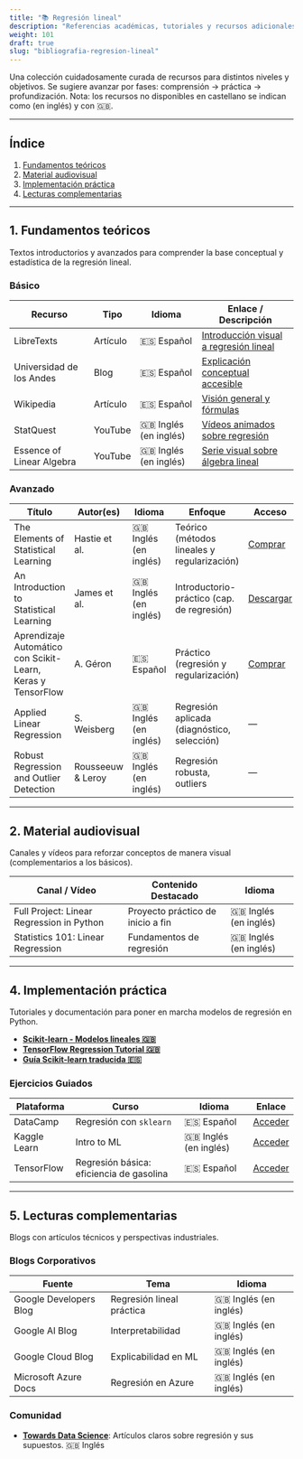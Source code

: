 ```yaml
---
title: "📚 Regresión lineal"
description: "Referencias académicas, tutoriales y recursos adicionales para profundizar en los conceptos de Inteligencia Artificial presentados en este capítulo"
weight: 101
draft: true
slug: "bibliografia-regresion-lineal"
---
```


Una colección cuidadosamente curada de recursos para distintos niveles y objetivos. Se sugiere avanzar por fases: comprensión → práctica → profundización. Nota: los recursos no disponibles en castellano se indican como (en inglés) y con 🇬🇧.

---

## Índice

1. [Fundamentos teóricos](#fundamentos-teóricos)
2. [Material audiovisual](#material-audiovisual)
3. [Implementación práctica](#implementación-práctica)
4. [Lecturas complementarias](#lecturas-complementarias)

---

## 1. Fundamentos teóricos

Textos introductorios y avanzados para comprender la base conceptual y estadística de la regresión lineal.

### Básico

| Recurso | Tipo | Idioma | Enlace / Descripción |
|--------|------|--------|-----------------------|
| LibreTexts | Artículo | 🇪🇸 Español | [Introducción visual a regresión lineal](https://espanol.libretexts.org) |
| Universidad de los Andes | Blog | 🇪🇸 Español | [Explicación conceptual accesible](https://programas.uniandes.edu.co) |
| Wikipedia | Artículo | 🇪🇸 Español | [Visión general y fórmulas](https://es.wikipedia.org) |
| StatQuest | YouTube | 🇬🇧 Inglés (en inglés) | [Vídeos animados sobre regresión](https://youtube.com) |
| Essence of Linear Algebra | YouTube | 🇬🇧 Inglés (en inglés) | [Serie visual sobre álgebra lineal](https://youtube.com) |

### Avanzado

| Título | Autor(es) | Idioma | Enfoque | Acceso |
|--------|-----------|--------|---------|--------|
| The Elements of Statistical Learning | Hastie et al. | 🇬🇧 Inglés (en inglés) | Teórico (métodos lineales y regularización) | [Comprar](https://www.amazon.com/Elements-Statistical-Learning-Prediction-Statistics/dp/0387848576) |
| An Introduction to Statistical Learning | James et al. | 🇬🇧 Inglés (en inglés) | Introductorio-práctico (cap. de regresión) | [Descargar](https://www.statlearning.com/) |
| Aprendizaje Automático con Scikit-Learn, Keras y TensorFlow | A. Géron | 🇪🇸 Español | Práctico (regresión y regularización) | [Comprar](https://www.amazon.es/Aprende-Machine-Learning-Scikit-Learn-TensorFlow/dp/8441548048) |
| Applied Linear Regression | S. Weisberg | 🇬🇧 Inglés (en inglés) | Regresión aplicada (diagnóstico, selección) | — |
| Robust Regression and Outlier Detection | Rousseeuw & Leroy | 🇬🇧 Inglés (en inglés) | Regresión robusta, outliers | — |

---

## 2. Material audiovisual

Canales y vídeos para reforzar conceptos de manera visual (complementarios a los básicos).

| Canal / Vídeo | Contenido Destacado | Idioma |
|---------------|----------------------|--------|
| Full Project: Linear Regression in Python | Proyecto práctico de inicio a fin | 🇬🇧 Inglés (en inglés) |
| Statistics 101: Linear Regression | Fundamentos de regresión | 🇬🇧 Inglés (en inglés) |

---

## 4. Implementación práctica

Tutoriales y documentación para poner en marcha modelos de regresión en Python.

- **[Scikit-learn - Modelos lineales 🇬🇧](https://scikit-learn.org)**  
- **[TensorFlow Regression Tutorial 🇬🇧](https://tensorflow.org)**  
- **[Guía Scikit-learn traducida 🇪🇸](https://qu4nt.github.io)**

### Ejercicios Guiados

| Plataforma | Curso | Idioma | Enlace |
|------------|--------|--------|--------|
| DataCamp | Regresión con `sklearn` | 🇪🇸 Español | [Acceder](http://datacamp.com/es/tutorial/sklearn-linear-regression) |
| Kaggle Learn | Intro to ML | 🇬🇧 Inglés (en inglés) | [Acceder](https://kaggle.com/learn) |
| TensorFlow | Regresión básica: eficiencia de gasolina | 🇪🇸 Español | [Acceder](https://www.tensorflow.org/tutorials/keras/regression?hl=es-419) |

---

## 5. Lecturas complementarias

Blogs con artículos técnicos y perspectivas industriales.

### Blogs Corporativos

| Fuente | Tema | Idioma |
|--------|------|--------|
| Google Developers Blog | Regresión lineal práctica | 🇬🇧 Inglés (en inglés) |
| Google AI Blog | Interpretabilidad | 🇬🇧 Inglés (en inglés) |
| Google Cloud Blog | Explicabilidad en ML | 🇬🇧 Inglés (en inglés) |
| Microsoft Azure Docs | Regresión en Azure | 🇬🇧 Inglés (en inglés) |

### Comunidad

- **[Towards Data Science](https://towardsdatascience.com)**: Artículos claros sobre regresión y sus supuestos. 🇬🇧 Inglés